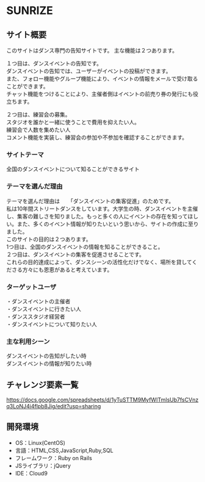 # SUNRIZE

## サイト概要
このサイトはダンス専門の告知サイトです。
主な機能は２つあります。</br>

１つ目は、ダンスイベントの告知です。</br>
ダンスイベントの告知では、ユーザーがイベントの投稿ができます。</br>
また、フォロー機能やグループ機能により、イベントの情報をメールで受け取ることができます。</br>
チャット機能をつけることにより、主催者側はイベントの前売り券の発行にも役立ちます。</br>

２つ目は、練習会の募集。</br>
スタジオを誰かと一緒に使うことで費用を抑えたい人。</br>
練習会で人数を集めたい人</br>
コメント機能を実装し、練習会の参加や不参加を確認することができます。</br>

### サイトテーマ
全国のダンスイベントについて知ることができるサイト

### テーマを選んだ理由
テーマを選んだ理由は　　「ダンスイベントの集客促進」のためです。</br>
私は10年間ストリートダンスをしています。大学生の時、ダンスイベントを主催し、集客の難しさを知りました。もっと多くの人にイベントの存在を知ってほしい。また、多くのイベント情報が知りたいという思いから、サイトの作成に至りました。</br>
このサイトの目的は２つあります。</br>1つ目は、全国のダンスイベントの情報を知ることができること。</br>２つ目は、ダンスイベントの集客を促進させることです。</br>これらの目的達成によって、ダンスシーンの活性化だけでなく、場所を貸してくださる方々にも恩恵があると考えています。
### ターゲットユーザ
・ダンスイベントの主催者</br>
・ダンスイベントに行きたい人</br>
・ダンススタジオ経営者</br>
・ダンスイベントについて知りたい人</br>

### 主な利用シーン
ダンスイベントの告知がしたい時</br>
ダンスイベントの情報が知りたい時

## チャレンジ要素一覧
<https://docs.google.com/spreadsheets/d/1yTuSTTM9MyfWITmIsUb7fsCVnzq3LoNJ4i4flpb8Jig/edit?usp=sharing>

## 開発環境
- OS：Linux(CentOS)
- 言語：HTML,CSS,JavaScript,Ruby,SQL
- フレームワーク：Ruby on Rails
- JSライブラリ：jQuery
- IDE：Cloud9

